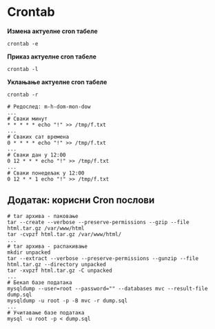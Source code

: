 # Crontab

**Измена актуелне cron табеле**

`crontab -e`

**Приказ актуелне cron табеле**

`crontab -l`

**Уклањање актуелне cron табеле**

`crontab -r`

```
# Редослед: m-h-dom-mon-dow
...
# Сваки минут
* * * * * echo "!" >> /tmp/f.txt
...
# Сваких сат времена
0 * * * * echo "!" >> /tmp/f.txt
...
# Сваки дан у 12:00
0 12 * * * echo "!" >> /tmp/f.txt
...
# Сваки понедељак у 12:00
0 12 * * 1 echo "!" >> /tmp/f.txt
```

## Додатак: корисни Cron послови

```
# tar архива - паковање
tar --create --verbose --preserve-permissions --gzip --file html.tar.gz /var/www/html
tar -cvpzf html.tar.gz /var/www/html/
...
# tar архива - распакивање
mkdir unpacked
tar --extract --verbose --preserve-permissions --gunzip --file html.tar.gz --directory unpacked
tar -xvpzf html.tar.gz -C unpacked
...
# Бекап базе података
mysqldump --user=root --password="" --databases mvc --result-file dump.sql
mysqldump -u root -p -B mvc -r dump.sql
...
# Учитавање базе података
mysql -u root -p < dump.sql
```

